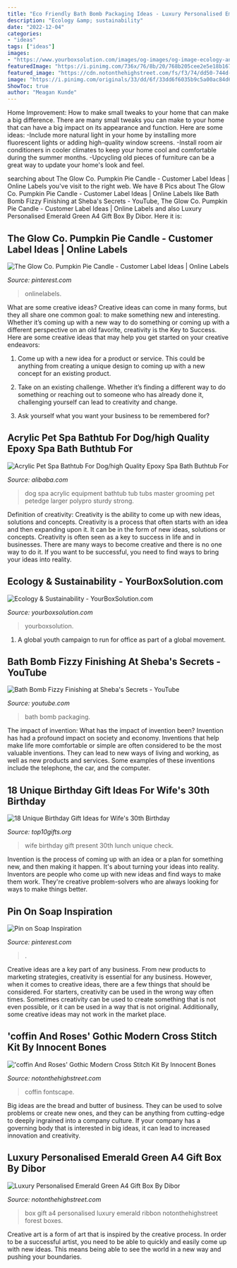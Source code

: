 ```yaml
---
title: "Eco Friendly Bath Bomb Packaging Ideas - Luxury Personalised Emerald Green A4 Gift Box By Dibor"
description: "Ecology &amp; sustainability"
date: "2022-12-04"
categories:
- "ideas"
tags: ["ideas"]
images:
- "https://www.yourboxsolution.com/images/og-images/og-image-ecology-and-sustainability.jpg"
featuredImage: "https://i.pinimg.com/736x/76/8b/20/768b205cee2e5e18b167218602a92d3c.jpg"
featured_image: "https://cdn.notonthehighstreet.com/fs/f3/74/dd50-744d-443b-96be-ae7015416f16/original_coffin-and-roses-gothic-modern-cross-stitch-kit.jpg"
image: "https://i.pinimg.com/originals/33/dd/6f/33dd6f6035b9c5a00ac84d671c03e362.png"
ShowToc: true
author: "Meagan Kunde"
---
```



Home Improvement: How to make small tweaks to your home that can make a big difference.
There are many small tweaks you can make to your home that can have a big impact on its appearance and function. Here are some ideas: 
-Include more natural light in your home by installing more fluorescent lights or adding high-quality window screens. 
-Install room air conditioners in cooler climates to keep your home cool and comfortable during the summer months. 
-Upcycling old pieces of furniture can be a great way to update your home's look and feel.

	

		
searching about The Glow Co. Pumpkin Pie Candle - Customer Label Ideas | Online Labels you've visit to the right web. We have 8 Pics about The Glow Co. Pumpkin Pie Candle - Customer Label Ideas | Online Labels like Bath Bomb Fizzy Finishing at Sheba&#039;s Secrets - YouTube, The Glow Co. Pumpkin Pie Candle - Customer Label Ideas | Online Labels and also Luxury Personalised Emerald Green A4 Gift Box By Dibor. Here it is:
		
    
## The Glow Co. Pumpkin Pie Candle - Customer Label Ideas | Online Labels

<img loading=lazy src="https://i.pinimg.com/originals/33/dd/6f/33dd6f6035b9c5a00ac84d671c03e362.png" onerror="this.onerror=null;this.src='https://tse2.mm.bing.net/th?id=OIP.SJYxtpuL8CPHmmxu4TmO-wHaHa&amp;pid=15.1';" alt="The Glow Co. Pumpkin Pie Candle - Customer Label Ideas | Online Labels">

_Source: pinterest.com_

>onlinelabels. 

	

What are some creative ideas?
Creative ideas can come in many forms, but they all share one common goal: to make something new and interesting. Whether it’s coming up with a new way to do something or coming up with a different perspective on an old favorite, creativity is the Key to Success. Here are some creative ideas that may help you get started on your creative endeavors: 
1. Come up with a new idea for a product or service. This could be anything from creating a unique design to coming up with a new concept for an existing product.

2. Take on an existing challenge. Whether it’s finding a different way to do something or reaching out to someone who has already done it, challenging yourself can lead to creativity and change.

3. Ask yourself what you want your business to be remembered for?

    
## Acrylic Pet Spa Bathtub For Dog/high Quality Epoxy Spa Bath Buthtub For

<img loading=lazy src="https://sc02.alicdn.com/kf/HTB1sdfclv2H8KJjy1zk760r7pXa5/Acrylic-pet-spa-bathtub-for-dog-High.png_350x350.png" onerror="this.onerror=null;this.src='https://tse3.mm.bing.net/th?id=OIP.YJo2vxP1Sp6nUZVePxhrDwAAAA&amp;pid=15.1';" alt="Acrylic Pet Spa Bathtub For Dog/high Quality Epoxy Spa Bath Buthtub For">

_Source: alibaba.com_

>dog spa acrylic equipment bathtub tub tubs master grooming pet petedge larger polypro sturdy strong. 

	

Definition of creativity: Creativity is the ability to come up with new ideas, solutions and concepts.
Creativity is a process that often starts with an idea and then expanding upon it. It can be in the form of new ideas, solutions or concepts. Creativity is often seen as a key to success in life and in businesses. There are many ways to become creative and there is no one way to do it. If you want to be successful, you need to find ways to bring your ideas into reality.

    
## Ecology &amp; Sustainability - YourBoxSolution.com

<img loading=lazy src="https://www.yourboxsolution.com/images/og-images/og-image-ecology-and-sustainability.jpg" onerror="this.onerror=null;this.src='https://tse1.mm.bing.net/th?id=OIP.Ja1bSGIwfUsspkNfLBaI_AHaD4&amp;pid=15.1';" alt="Ecology &amp; Sustainability - YourBoxSolution.com">

_Source: yourboxsolution.com_

>yourboxsolution. 

	

1. A global youth campaign to run for office as part of a global movement. 

    
## Bath Bomb Fizzy Finishing At Sheba&#039;s Secrets - YouTube

<img loading=lazy src="https://i.ytimg.com/vi/BsLNC8KSnMI/maxresdefault.jpg" onerror="this.onerror=null;this.src='https://tse3.mm.bing.net/th?id=OIP.YbbaXcAVkEuWwltSBkWf9AHaEK&amp;pid=15.1';" alt="Bath Bomb Fizzy Finishing at Sheba&#039;s Secrets - YouTube">

_Source: youtube.com_

>bath bomb packaging. 

	

The impact of invention: What has the impact of invention been?
Invention has had a profound impact on society and economy. Inventions that help make life more comfortable or simple are often considered to be the most valuable inventions. They can lead to new ways of living and working, as well as new products and services. Some examples of these inventions include the telephone, the car, and the computer.

    
## 18 Unique Birthday Gift Ideas For Wife&#039;s 30th Birthday

<img loading=lazy src="https://top10gifts.org/wp-content/uploads/2016/09/birthday-present-for-wife-lunch-bag.jpg" onerror="this.onerror=null;this.src='https://tse2.mm.bing.net/th?id=OIP.ZevFZJJIbap-uTNmBUcUwwHaHa&amp;pid=15.1';" alt="18 Unique Birthday Gift Ideas for Wife&#039;s 30th Birthday">

_Source: top10gifts.org_

>wife birthday gift present 30th lunch unique check. 

	

Invention is the process of coming up with an idea or a plan for something new, and then making it happen. It's about turning your ideas into reality. Inventors are people who come up with new ideas and find ways to make them work. They're creative problem-solvers who are always looking for ways to make things better.

    
## Pin On Soap Inspiration

<img loading=lazy src="https://i.pinimg.com/736x/76/8b/20/768b205cee2e5e18b167218602a92d3c.jpg" onerror="this.onerror=null;this.src='https://tse3.mm.bing.net/th?id=OIP.SPyNRtJ2oL2DyXqAgu1EAwHaJ3&amp;pid=15.1';" alt="Pin on Soap Inspiration">

_Source: pinterest.com_

>. 

	

Creative ideas are a key part of any business. From new products to marketing strategies, creativity is essential for any business. However, when it comes to creative ideas, there are a few things that should be considered. For starters, creativity can be used in the wrong way often times. Sometimes creativity can be used to create something that is not even possible, or it can be used in a way that is not original. Additionally, some creative ideas may not work in the market place.

    
## &#039;coffin And Roses&#039; Gothic Modern Cross Stitch Kit By Innocent Bones

<img loading=lazy src="https://cdn.notonthehighstreet.com/fs/f3/74/dd50-744d-443b-96be-ae7015416f16/original_coffin-and-roses-gothic-modern-cross-stitch-kit.jpg" onerror="this.onerror=null;this.src='https://tse4.mm.bing.net/th?id=OIP.b4vYu5plxaY1m5DaQIicZwHaHa&amp;pid=15.1';" alt="&#039;coffin And Roses&#039; Gothic Modern Cross Stitch Kit By Innocent Bones">

_Source: notonthehighstreet.com_

>coffin fontscape. 

	

Big ideas are the bread and butter of business. They can be used to solve problems or create new ones, and they can be anything from cutting-edge to deeply ingrained into a company culture. If your company has a governing body that is interested in big ideas, it can lead to increased innovation and creativity.

    
## Luxury Personalised Emerald Green A4 Gift Box By Dibor

<img loading=lazy src="https://cdn.notonthehighstreet.com/fs/a4/e4/1c48-7972-430a-bf2b-046dbb464995/original_luxury-personalised-gift-box-with-ribbon.jpg" onerror="this.onerror=null;this.src='https://tse4.mm.bing.net/th?id=OIP.cER-2vbFT1odZMWzzG5XtQHaHa&amp;pid=15.1';" alt="Luxury Personalised Emerald Green A4 Gift Box By Dibor">

_Source: notonthehighstreet.com_

>box gift a4 personalised luxury emerald ribbon notonthehighstreet forest boxes. 

	

Creative art is a form of art that is inspired by the creative process. In order to be a successful artist, you need to be able to quickly and easily come up with new ideas. This means being able to see the world in a new way and pushing your boundaries.

